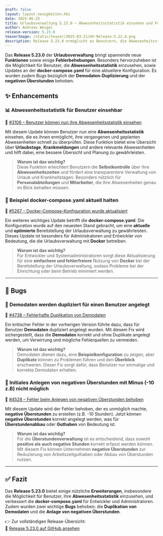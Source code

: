 ```yaml
---
draft: false
layout: layout-neuigkeiten.hbs
date: 2025-06-25
title: Urlaubsverwaltung 5.23.0 – Abwesenheitsstatistik einsehen und Fehlerbehebungen
author: Andreas Weigel
release-version: 5.23.0
teaserImage: /static/teaser/2025-03-21/UV-Release-5.22.0.png
description: Release 5.23.0 ermöglicht es Benutzern, die Abwesenheitsstatistik einzusehen, und behebt Fehler bei den Demodaten und der Erstellung von negativen Überstunden.
---
```


Das **Release 5.23.0** der **Urlaubsverwaltung** bringt spannende neue **Funktionen** sowie einige **Fehlerbehebungen**. Besonders hervorzuheben ist die Möglichkeit für Benutzer, die **Abwesenheitsstatistik** einzusehen, sowie Updates an der **docker-compose.yaml** für eine aktuellere Konfiguration. Es wurden zudem Bugs bezüglich der **Demodaten-Duplizierung** und der **negativen Überstunden** behoben.

<!-- more -->

## ✨ Enhancements

### 📊 Abwesenheitsstatistik für Benutzer einsehbar

🔗 [#3106 – Benutzer können nun ihre Abwesenheitsstatistik einsehen](https://github.com/urlaubsverwaltung/urlaubsverwaltung/pull/3106)

Mit diesem Update können Benutzer nun eine **Abwesenheitsstatistik** einsehen, die es ihnen ermöglicht, ihre vergangenen und geplanten Abwesenheiten schnell zu überprüfen. Diese Funktion bietet eine Übersicht über **Urlaubstage**, **Krankmeldungen** und andere relevante Abwesenheiten und hilft dabei, eine bessere Übersicht und Planung zu gewährleisten.

> **Warum ist das wichtig?**  
> Diese Funktion erleichtert Benutzern die **Selbstkontrolle** über ihre **Abwesenheitszeiten** und fördert eine transparentere Verwaltung von Urlaub und Krankheitstagen. Besonders nützlich für **Personalabteilungen** und **Mitarbeiter**, die ihre Abwesenheiten genau im Blick behalten müssen.

### 📄 Beispiel docker-compose.yaml aktuell halten

🔗 [#5267 – Docker-Compose-Konfiguration wurde aktualisiert](https://github.com/urlaubsverwaltung/urlaubsverwaltung/pull/5267)

Ein weiteres wichtiges Update betrifft die **docker-compose.yaml**. Die Konfiguration wurde auf den neuesten Stand gebracht, um eine **aktuelle** und **optimierte** Bereitstellung der Urlaubsverwaltung zu gewährleisten. Dieses Update ist besonders für Administratoren und Entwickler von Bedeutung, die die Urlaubsverwaltung mit **Docker** betreiben.

> **Warum ist das wichtig?**  
> Für Entwickler und Systemadministratoren sorgt diese Aktualisierung für eine **einfachere und fehlerfreiere** Nutzung von **Docker** bei der Bereitstellung der Urlaubsverwaltung, sodass Probleme bei der Einrichtung oder beim Betrieb minimiert werden.

---

## 🐞 Bugs

### 🚧 Demodaten werden dupliziert für einen Benutzer angelegt

🔗 [#4738 – Fehlerhafte Duplikation von Demodaten](https://github.com/urlaubsverwaltung/urlaubsverwaltung/pull/4738)

Ein kritischer Fehler in der vorherigen Version führte dazu, dass für Benutzer **Demodaten** dupliziert angelegt wurden. Mit diesem Fix wird sichergestellt, dass die **Demodaten** korrekt und ohne Duplikate angelegt werden, um Verwirrung und mögliche Fehlerquellen zu vermeiden.

> **Warum ist das wichtig?**  
> Demodaten dienen dazu, eine **Beispielkonfiguration** zu zeigen, aber **Duplikate** können zu Problemen führen und den **Überblick** erschweren. Dieser Fix sorgt dafür, dass Benutzer nur einmalige und korrekte Demodaten erhalten.

### 🚧 Initiales Anlegen von negativen Überstunden mit Minus (-10 z.B) nicht möglich

🔗 [#4528 – Fehler beim Anlegen von negativen Überstunden behoben](https://github.com/urlaubsverwaltung/urlaubsverwaltung/pull/4528)

Mit diesem Update wird der Fehler behoben, der es unmöglich machte, **negative Überstunden** zu erstellen (z.B. -10 Stunden). Jetzt können **negative Überstunden** korrekt angelegt werden, was für **Überstundenabbau** oder **Guthaben** von Bedeutung ist.

> **Warum ist das wichtig?**  
> Für die **Überstundenverwaltung** ist es entscheidend, dass sowohl **positive als auch negative Stunden** korrekt erfasst werden können. Mit diesem Fix können Unternehmen **negative Überstunden** zur Reduzierung von Arbeitszeitguthaben oder Abbau von Überstunden nutzen.

---

## ✅ Fazit

Das **Release 5.23.0** bietet einige nützliche **Erweiterungen**, insbesondere die Möglichkeit für Benutzer, ihre **Abwesenheitsstatistik** einzusehen, und verbessert die **docker-compose.yaml** für Entwickler und Administratoren. Zudem wurden zwei wichtige **Bugs** behoben: die **Duplikation von Demodaten** und die **Anlage von negativen Überstunden**.

👉 Zur vollständigen Release-Übersicht:  
🔗 [Release 5.23.0 auf GitHub ansehen](https://github.com/urlaubsverwaltung/urlaubsverwaltung/releases/tag/urlaubsverwaltung-5.23.0)
